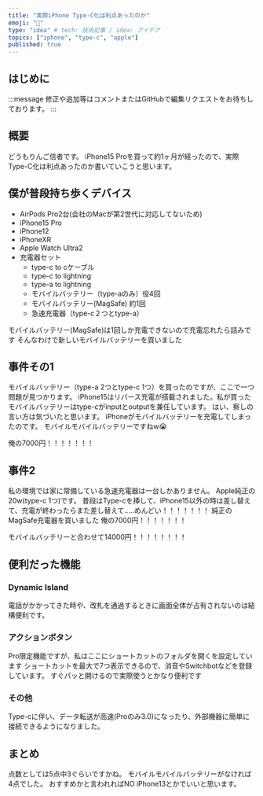 ```yaml
---
title: "実際iPhone Type-C化は利点あったのか"
emoji: "🍎"
type: "idea" # tech: 技術記事 / idea: アイデア
topics: ["iphone", "type-c", "apple"]
published: true
---
```


## はじめに

:::message
修正や追加等はコメントまたはGitHubで編集リクエストをお待ちしております。
:::

## 概要

どうもりんご信者です。
iPhone15 Proを買って約1ヶ月が経ったので、実際Type-C化は利点あったのか書いていこうと思います。

## 僕が普段持ち歩くデバイス

- AirPods Pro2台(会社のMacが第2世代に対応してないため)
- iPhone15 Pro
- iPhone12
- iPhoneXR
- Apple Watch Ultra2
- 充電器セット
  - type-c to cケーブル
  - type-c to lightning
  - type-a to lightning
  - モバイルバッテリー（type-aのみ）役4回
  - モバイルバッテリー(MagSafe) 約1回
  - 急速充電器（type-c２つとtype-a）

モバイルバッテリー(MagSafe)は1回しか充電できないので充電忘れたら詰みです
そんなわけで新しいモバイルバッテリーを買いました

## 事件その1

モバイルバッテリー（type-a 2つとtype-c 1つ）を買ったのですが、ここで一つ問題が見つかります。
iPhone15はリバース充電が搭載されました。私が買ったモバイルバッテリーはtype-cがinputとoutputを兼任しています。
はい、察しの言い方は気づいたと思います。
iPhoneがモバイルバッテリーを充電してしまったのです。
モバイルモバイルバッテリーですねw😭

俺の7000円！！！！！！！

## 事件2

私の環境では家に常備している急速充電器は一台しかありません。
Apple純正の20w(type-c 1つ)です。
普段はType-cを挿して、iPhone15以外の時は差し替えて、充電が終わったらまた差し替えて…..めんどい！！！！！！！
純正のMagSafe充電器を買いました
俺の7000円！！！！！！！

モバイルバッテリーと合わせて14000円！！！！！！！！

## 便利だった機能

### Dynamic Island

電話がかかってきた時や、改札を通過するときに画面全体が占有されないのは結構便利です。

### アクションボタン

Pro限定機能ですが、私はここにショートカットのフォルダを開くを設定しています
ショートカットを最大で7つ表示できるので、消音やSwitchbotなどを登録しています。
すぐパッと開けるので実際使うとかなり便利です

### その他

Type-cに伴い、データ転送が高速(Proのみ3.0)になったり、外部機器に簡単に接続できるようになりました。

## まとめ

点数としては5点中3ぐらいですかね。
モバイルモバイルバッテリーがなければ4点でした。
おすすめかと言われればNO
iPhone13とかでいいと思います。
